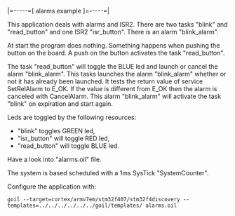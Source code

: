 |=-----=[ alarms example ]=-----=|

This application deals with alarms and ISR2.
There are two tasks "blink" and "read_button" and one ISR2 "isr_button".
There is an alarm "blink_alarm".

At start the program does nothing.
Something happens when pushing the button on the board.
A push on the button activates the task "read_button".

The task "read_button" will toggle the BLUE led and launch or cancel the alarm "blink_alarm".
This tasks launches the alarm "blink_alarm" whether or not it has already been launched.
It tests the return value of service SetRelAlarm to E_OK. If the value is different from E_OK 
then the alarm is canceled with CancelAlarm.
This alarm "blink_alarm" will activate the task "blink" on expiration and start again.

Leds are toggled by the following resources:

 * "blink" toggles GREEN led,
 * "isr_button" will toggle RED led,
 * "read_button" will toggle BLUE led.

Have a look into "alarms.oil" file.

The system is based scheduled with a 1ms SysTick "SystemCounter".

Configure the application with:
```
goil --target=cortex/armv7em/stm32f407/stm32f4discovery --templates=../../../../../../goil/templates/ alarms.oil
```
